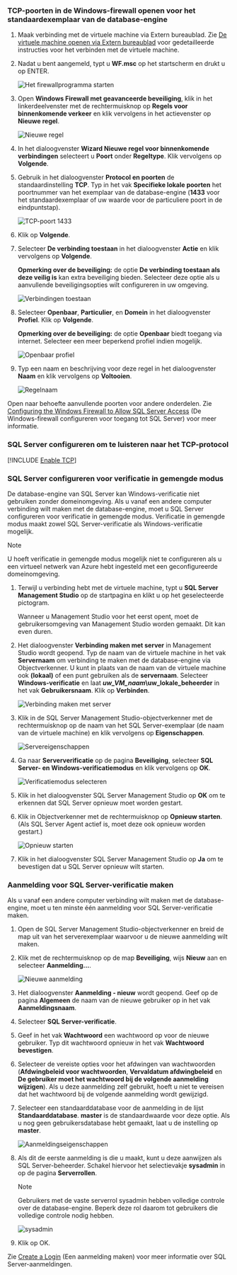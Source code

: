 ### <a name="open-tcp-ports-in-the-windows-firewall-for-the-default-instance-of-the-database-engine"></a>TCP-poorten in de Windows-firewall openen voor het standaardexemplaar van de database-engine
1. Maak verbinding met de virtuele machine via Extern bureaublad. Zie [De virtuele machine openen via Extern bureaublad](../articles/virtual-machines/windows/sql/virtual-machines-windows-portal-sql-server-provision.md#remotedesktop) voor gedetailleerde instructies voor het verbinden met de virtuele machine.
2. Nadat u bent aangemeld, typt u **WF.msc** op het startscherm en drukt u op ENTER.
   
    ![Het firewallprogramma starten](./media/virtual-machines-sql-server-connection-steps/12Open-WF.png)
3. Open **Windows Firewall met geavanceerde beveiliging**, klik in het linkerdeelvenster met de rechtermuisknop op **Regels voor binnenkomende verkeer** en klik vervolgens in het actievenster op **Nieuwe regel**.
   
    ![Nieuwe regel](./media/virtual-machines-sql-server-connection-steps/13New-FW-Rule.png)
4. In het dialoogvenster **Wizard Nieuwe regel voor binnenkomende verbindingen** selecteert u **Poort** onder **Regeltype**. Klik vervolgens op **Volgende**.
5. Gebruik in het dialoogvenster **Protocol en poorten** de standaardinstelling **TCP**. Typ in het vak **Specifieke lokale poorten** het poortnummer van het exemplaar van de database-engine (**1433** voor het standaardexemplaar of uw waarde voor de particuliere poort in de eindpuntstap).
   
    ![TCP-poort 1433](./media/virtual-machines-sql-server-connection-steps/14Port-1433.png)
6. Klik op **Volgende**.
7. Selecteer **De verbinding toestaan** in het dialoogvenster **Actie** en klik vervolgens op **Volgende**.
   
    **Opmerking over de beveiliging:** de optie **De verbinding toestaan als deze veilig is** kan extra beveiliging bieden. Selecteer deze optie als u aanvullende beveiligingsopties wilt configureren in uw omgeving.
   
    ![Verbindingen toestaan](./media/virtual-machines-sql-server-connection-steps/15Allow-Connection.png)
8. Selecteer **Openbaar**, **Particulier**, en **Domein** in het dialoogvenster **Profiel**. Klik op **Volgende**.
   
    **Opmerking over de beveiliging:** de optie **Openbaar** biedt toegang via internet. Selecteer een meer beperkend profiel indien mogelijk.
   
    ![Openbaar profiel](./media/virtual-machines-sql-server-connection-steps/16Public-Private-Domain-Profile.png)
9. Typ een naam en beschrijving voor deze regel in het dialoogvenster **Naam** en klik vervolgens op **Voltooien**.
   
    ![Regelnaam](./media/virtual-machines-sql-server-connection-steps/17Rule-Name.png)

Open naar behoefte aanvullende poorten voor andere onderdelen. Zie [Configuring the Windows Firewall to Allow SQL Server Access](http://msdn.microsoft.com/library/cc646023.aspx) (De Windows-firewall configureren voor toegang tot SQL Server) voor meer informatie.

### <a name="configure-sql-server-to-listen-on-the-tcp-protocol"></a>SQL Server configureren om te luisteren naar het TCP-protocol

[!INCLUDE [Enable TCP](virtual-machines-sql-server-connection-tcp-protocol.md)]

### <a name="configure-sql-server-for-mixed-mode-authentication"></a>SQL Server configureren voor verificatie in gemengde modus
De database-engine van SQL Server kan Windows-verificatie niet gebruiken zonder domeinomgeving. Als u vanaf een andere computer verbinding wilt maken met de database-engine, moet u SQL Server configureren voor verificatie in gemengde modus. Verificatie in gemengde modus maakt zowel SQL Server-verificatie als Windows-verificatie mogelijk.

> [!NOTE]
> U hoeft verificatie in gemengde modus mogelijk niet te configureren als u een virtueel netwerk van Azure hebt ingesteld met een geconfigureerde domeinomgeving.
> 
> 

1. Terwijl u verbinding hebt met de virtuele machine, typt u **SQL Server Management Studio** op de startpagina en klikt u op het geselecteerde pictogram.
   
    Wanneer u Management Studio voor het eerst opent, moet de gebruikersomgeving van Management Studio worden gemaakt. Dit kan even duren.
2. Het dialoogvenster **Verbinding maken met server** in Management Studio wordt geopend. Typ de naam van de virtuele machine in het vak **Servernaam** om verbinding te maken met de database-engine via Objectverkenner. U kunt in plaats van de naam van de virtuele machine ook **(lokaal)** of een punt gebruiken als de **servernaam**. Selecteer **Windows-verificatie** en laat ***uw_VM_naam*\uw_lokale_beheerder** in het vak **Gebruikersnaam**. Klik op **Verbinden**.
   
    ![Verbinding maken met server](./media/virtual-machines-sql-server-connection-steps/19Connect-to-Server.png)
3. Klik in de SQL Server Management Studio-objectverkenner met de rechtermuisknop op de naam van het SQL Server-exemplaar (de naam van de virtuele machine) en klik vervolgens op **Eigenschappen**.
   
    ![Servereigenschappen](./media/virtual-machines-sql-server-connection-steps/20Server-Properties.png)
4. Ga naar **Serververificatie** op de pagina **Beveiliging**, selecteer **SQL Server- en Windows-verificatiemodus** en klik vervolgens op **OK**.
   
    ![Verificatiemodus selecteren](./media/virtual-machines-sql-server-connection-steps/21Mixed-Mode.png)
5. Klik in het dialoogvenster SQL Server Management Studio op **OK** om te erkennen dat SQL Server opnieuw moet worden gestart.
6. Klik in Objectverkenner met de rechtermuisknop op **Opnieuw starten**. (Als SQL Server Agent actief is, moet deze ook opnieuw worden gestart.)
   
    ![Opnieuw starten](./media/virtual-machines-sql-server-connection-steps/22Restart2.png)
7. Klik in het dialoogvenster SQL Server Management Studio op **Ja** om te bevestigen dat u SQL Server opnieuw wilt starten.

### <a name="create-sql-server-authentication-logins"></a>Aanmelding voor SQL Server-verificatie maken
Als u vanaf een andere computer verbinding wilt maken met de database-engine, moet u ten minste één aanmelding voor SQL Server-verificatie maken.

1. Open de SQL Server Management Studio-objectverkenner en breid de map uit van het serverexemplaar waarvoor u de nieuwe aanmelding wilt maken.
2. Klik met de rechtermuisknop op de map **Beveiliging**, wijs **Nieuw** aan en selecteer **Aanmelding...**.
   
    ![Nieuwe aanmelding](./media/virtual-machines-sql-server-connection-steps/23New-Login.png)
3. Het dialoogvenster **Aanmelding - nieuw** wordt geopend. Geef op de pagina **Algemeen** de naam van de nieuwe gebruiker op in het vak **Aanmeldingsnaam**.
4. Selecteer **SQL Server-verificatie**.
5. Geef in het vak **Wachtwoord** een wachtwoord op voor de nieuwe gebruiker. Typ dit wachtwoord opnieuw in het vak **Wachtwoord bevestigen**.
6. Selecteer de vereiste opties voor het afdwingen van wachtwoorden (**Afdwingbeleid voor wachtwoorden**, **Vervaldatum afdwingbeleid** en **De gebruiker moet het wachtwoord bij de volgende aanmelding wijzigen**). Als u deze aanmelding zelf gebruikt, hoeft u niet te vereisen dat het wachtwoord bij de volgende aanmelding wordt gewijzigd.
7. Selecteer een standaarddatabase voor de aanmelding in de lijst **Standaarddatabase**. **master** is de standaardwaarde voor deze optie. Als u nog geen gebruikersdatabase hebt gemaakt, laat u de instelling op **master**.
   
    ![Aanmeldingseigenschappen](./media/virtual-machines-sql-server-connection-steps/24Test-Login.png)
8. Als dit de eerste aanmelding is die u maakt, kunt u deze aanwijzen als SQL Server-beheerder. Schakel hiervoor het selectievakje **sysadmin** in op de pagina **Serverrollen**.
   
   > [!NOTE]
   > Gebruikers met de vaste serverrol sysadmin hebben volledige controle over de database-engine. Beperk deze rol daarom tot gebruikers die volledige controle nodig hebben.
   > 
   > 
   
   ![sysadmin](./media/virtual-machines-sql-server-connection-steps/25sysadmin.png)
9. Klik op OK.

Zie [Create a Login](http://msdn.microsoft.com/library/aa337562.aspx) (Een aanmelding maken) voor meer informatie over SQL Server-aanmeldingen.

